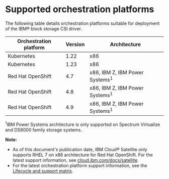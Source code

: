 # Supported orchestration platforms

The following table details orchestration platforms suitable for deployment of the IBM® block storage CSI driver.

|Orchestration platform|Version|Architecture|
|----------------------|-------|------------|
|Kubernetes|1.22|x86|
|Kubernetes|1.23|x86|
|Red Hat OpenShift|4.7|x86, IBM Z, IBM Power Systems<sup>1</sup>|
|Red Hat OpenShift|4.8|x86, IBM Z, IBM Power Systems<sup>1</sup>|
|Red Hat OpenShift|4.9|x86, IBM Z, IBM Power Systems<sup>1</sup>|

<sup>1</sup>IBM Power Systems architecture is only supported on Spectrum Virtualize and DS8000 family storage systems.

**Note:** 
- As of this document's publication date, IBM Cloud® Satellite only supports RHEL 7 on x86 architecture for Red Hat OpenShift. For the latest support information, see [cloud.ibm.com/docs/satellite](https://cloud.ibm.com/docs/satellite).
- For the latest orchestration platform support information, see the [Lifecycle and support matrix](https://www.ibm.com/docs/en/stg-block-csi-driver?topic=SSRQ8T/landing/csi_lifecycle_support_matrix.html).

